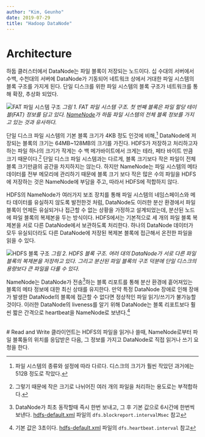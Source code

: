 ```yaml
---
author: "Kim, Geunho"
date: 2019-07-29
title: "Hadoop DataNode"
---
```



# Architecture 
하둡 클러스터에서 DataNode는 파일 블록이 저장되는 노드이다. 십 수대의 서버에서 수백, 수천대의 서버에 DataNode가 기동되어 네트워크 상에서 거대한 파일 시스템의 블록 구조를 가지게 된다. 단일 디스크를 위한 파일 시스템의 블록 구조가 네트워크를 통해 확장, 추상화 되었다.

![FAT 파일 시스템 구조](/hadoop-datanode-1.png) _그림 1. FAT 파일 시스템 구조. 첫 번째 블록은 파일 할당 테이블(FAT) 정보를 담고 있다. [NameNode](/posts/hadoop-namenode/)가 하둡 파일 시스템의 전체 블록 정보를 가지고 있는 것과 유사하다._

단일 디스크 파일 시스템의 기본 블록 크기가 4KB 정도 인것에 비해,[^1] DataNode에 저장되는 블록의 크기는 64MB~128MB의 크기를 가진다. HDFS가 저장하고 처리하고자 하는 파일 하나의 크기가 작게는 수 백 메가바이트에서 크게는 테라, 페타 바이트 만큼 크기 때문이다.[^2] 
단일 디스크 파일 시스템과는 다르게, 블록 크기보다 작은 파일이 전체 블록 크기만큼의 공간을 차지하지는 않는다. 하지만 NameNode는 파일 시스템의 메타데이터를 전부 메모리에 관리하기 때문에 블록 크기 보다 작은 많은 수의 파일을 HDFS에 저장하는 것은 NameNode에 부담을 주고, 따라서 HDFS에 적합하지 않다.

HDFS의 NameNode가 여러가지 보조 장치를 통해 파일 시스템의 네임스페이스와 메타 데이터를 유실하지 않도록 발전한것 처럼, DataNode도 이러한 분산 환경에서 파일 블록이 언제든 유실되거나 접근할 수 없는 상황을 가정하고 설계되었는데, 분산된 노드에 파일 블록의 복제본을 두는 방식이다. HDFS에서는 기본적으로 세 개의 파일 블록 복제본을 서로 다른 DataNode에서 보관하도록 처리한다. 하나의 DataNode 데이터가 모두 유실되더라도 다른 DataNode에 저장된 복제본 블록에 접근해서 온전한 파일을 읽을 수 있다. 

![HDFS 블록 구조](/hadoop-datanode-2.png) _그림 2. HDFS 블록 구조. 여러 대의 DataNode가 서로 다른 파일 블록의 복제본을 저장하고 있다. 그리고 분산된 파일 블록의 구조 덕분에 단일 디스크의 용량보다 큰 파일을 다룰 수 있다._

NameNode는 DataNode가 전송[^3]하는 블록 리포트를 통해 분산 환경에 흩어져있는 블록의 메타 정보에 대한 최신 상태를 유지한다. 만약 특정 DataNode 장애로 인해 장애가 발생한 DataNode의 블록에 접근할 수 없다면 정상적인 파일 읽기/쓰기가 불가능할 것이다. 이러한 DataNode의 liveness를 알기 위해 DataNode는 블록 리포트보다 훨씬 짧은 간격으로 heartbeat을 NameNode로 보낸다.[^4]

<br />
# Read and Write
클라이언트는 HDFS의 파일을 읽거나 쓸때, NameNode로부터 파일 블록들의 위치를 응답받은 다음, 그 정보를 가지고 DataNode로 직접 읽거나 쓰기 요청을 한다. 



[^1]: 파일 시스템의 종류와 설정에 따라 다르다. 디스크의 크기가 훨씬 작았던 과거에는 512B 정도로 작았다.
[^2]: 그렇기 때문에 작은 크기로 나뉘어진 여러 개의 파일을 처리하는 용도로는 부적합하다.
[^3]: DataNode가 최초 동작할때 즉시 한번 보내고, 그 후 기본 값으로 6시간에 한번씩 보낸다. [hdfs-default.xml](https://hadoop.apache.org/docs/r2.9.1/hadoop-project-dist/hadoop-hdfs/hdfs-default.xml) 파일의 `dfs.blockreport.intervalMsec` 참고
[^4]: 기본 값은 3초이다. [hdfs-default.xml](https://hadoop.apache.org/docs/r2.9.1/hadoop-project-dist/hadoop-hdfs/hdfs-default.xml) 파일의 `dfs.heartbeat.interval` 참고